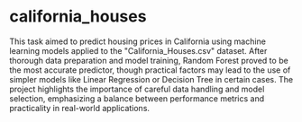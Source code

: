 # california_houses
This task aimed to predict housing prices in California using machine learning models applied to the "California_Houses.csv" dataset. After thorough data preparation and model training, Random Forest proved to be the most accurate predictor, though practical factors may lead to the use of simpler models like Linear Regression or Decision Tree in certain cases. The project highlights the importance of careful data handling and model selection, emphasizing a balance between performance metrics and practicality in real-world applications.

